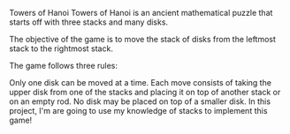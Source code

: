 Towers of Hanoi
Towers of Hanoi is an ancient mathematical puzzle that starts off with three stacks and many disks.

The objective of the game is to move the stack of disks from the leftmost stack to the rightmost stack.

The game follows three rules:

Only one disk can be moved at a time.
Each move consists of taking the upper disk from one of the stacks and placing it on top of another stack or on an empty rod.
No disk may be placed on top of a smaller disk.
In this project, I'm are going to use my knowledge of stacks to implement this game!
